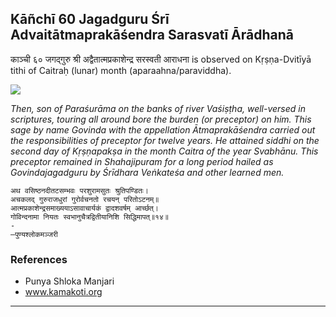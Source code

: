 ## Kāñchī 60 Jagadguru Śrī Advaitātmaprakāśendra Sarasvatī Ārādhanā
काञ्ची ६० जगद्गुरु श्री अद्वैतात्मप्रकाशेन्द्र सरस्वती आराधना is observed on Kṛṣṇa-Dvitīyā tithi of Caitraḥ (lunar) month (aparaahna/paraviddha).

![](https://github.com/sanskrit-coders/adyatithi/blob/master/images/kanchi-jagadgurus/jagadguru-60.jpg)

_Then, son of Paraśurāma on the banks of river Vaśiṣṭha, well-versed in scriptures, touring all around bore the burden (or preceptor) on him. This sage by name Govinda with the appellation Ātmaprakāśendra carried out the responsibilities of preceptor for twelve years. He attained siddhi on the second day of Kṛṣṇapakṣa in the month Caitra of the year Svabhānu. This preceptor remained in Shahajipuram for a long period hailed as Govindajagadguru by Śrīdhara Veṅkateśa and other learned men._

```
अथ वसिष्ठनदीतटसम्भवः परशुरामसुतः श्रुतिपण्डितः।
अचकलद् गुरुराजधुरां गुरोर्वचनतो रचयन् परितोऽटनम्॥
आत्मप्रकाशेन्द्रसमाख्ययाऽसावाचार्यकं द्वादशवर्षम् आर्च्छत्।
गोविन्दनामा नियतः स्वभानुचैत्रद्वितीयानिशि सिद्धिमापत्॥१४॥
-
—पुण्यश्लोकमञ्जरी
```
### References
* Punya Shloka Manjari
* www.kamakoti.org


---
